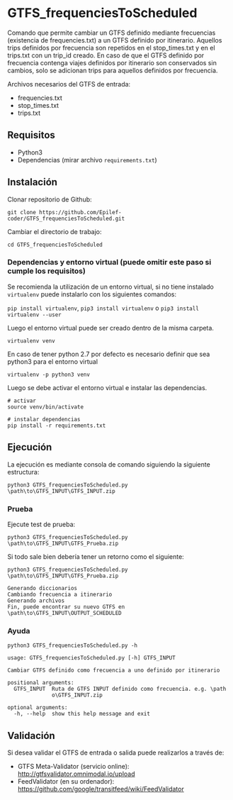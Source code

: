 # GTFS_frequenciesToScheduled

Comando que permite cambiar un GTFS definido mediante frecuencias (existencia de frequencies.txt) a un GTFS definido por itinerario. Aquellos trips definidos por frecuencia son repetidos en el stop_times.txt y en el trips.txt con un trip_id creado. En caso de que el GTFS definido por frecuencia contenga viajes definidos por itinerario son conservados sin cambios, solo se adicionan trips para aquellos definidos por frecuencia.

Archivos necesarios del GTFS de entrada:

- frequencies.txt
- stop_times.txt
- trips.txt

## Requisitos

- Python3
- Dependencias (mirar archivo `requirements.txt`)

## Instalación 

Clonar repositorio de Github:

```
git clone https://github.com/Epilef-coder/GTFS_frequenciesToScheduled.git
```
Cambiar el directorio de trabajo:

```
cd GTFS_frequenciesToScheduled
```

### Dependencias y entorno virtual (puede omitir este paso si cumple los requisitos)

Se recomienda la utilización de un entorno virtual, si no tiene instalado ```virtualenv``` puede instalarlo con los siguientes comandos:

```pip install virtualenv```, ```pip3 install virtualenv``` o ```pip3 install virtualenv --user```


Luego el entorno virtual puede ser creado dentro de la misma carpeta.

```
virtualenv venv
```

En caso de tener python 2.7 por defecto es necesario definir que sea python3 para el entorno virtual

```
virtualenv -p python3 venv
```


Luego se debe activar el entorno virtual e instalar las dependencias.
 
```
# activar
source venv/bin/activate
 
# instalar dependencias
pip install -r requirements.txt
```

## Ejecución

La ejecución es mediante consola de comando siguiendo la siguiente estructura:

```
python3 GTFS_frequenciesToScheduled.py \path\to\GTFS_INPUT\GTFS_INPUT.zip
```
### Prueba

Ejecute test de prueba:

```
python3 GTFS_frequenciesToScheduled.py \path\to\GTFS_INPUT\GTFS_Prueba.zip
```

Si todo sale bien debería tener un retorno como el siguiente:

```
python3 GTFS_frequenciesToScheduled.py \path\to\GTFS_INPUT\GTFS_Prueba.zip

Generando diccionarios
Cambiando frecuencia a itinerario
Generando archivos
Fin, puede encontrar su nuevo GTFS en \path\to\GTFS_INPUT\OUTPUT_SCHEDULED
```
### Ayuda

```
python3 GTFS_frequenciesToScheduled.py -h

usage: GTFS_frequenciesToScheduled.py [-h] GTFS_INPUT

Cambiar GTFS definido como frecuencia a uno definido por itinerario

positional arguments:
  GTFS_INPUT  Ruta de GTFS INPUT definido como frecuencia. e.g. \path
              o\GTFS_INPUT.zip

optional arguments:
  -h, --help  show this help message and exit
```

## Validación

Si desea validar el GTFS de entrada o salida puede realizarlos a través de: 

- GTFS Meta-Validator (servicio online): http://gtfsvalidator.omnimodal.io/upload
- FeedValidator (en su ordenador): https://github.com/google/transitfeed/wiki/FeedValidator
